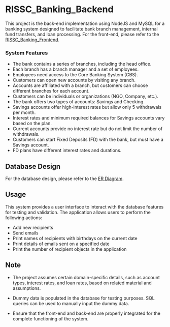 # RISSC_Banking_Backend

This project is the back-end implementation using NodeJS and MySQL for a banking system designed to facilitate bank branch management, internal fund transfers, and loan processing. For the front-end, please refer to the [RISSC_Banking_Frontend](https://github.com/RovinKYK/RISSC_Banking_Frontend).

### System Features

- The bank contains a series of branches, including the head office.
- Each branch has a branch manager and a set of employees.
- Employees need access to the Core Banking System (CBS).
- Customers can open new accounts by visiting any branch.
- Accounts are affiliated with a branch, but customers can choose different branches for each account.
- Customers can be individuals or organizations (NGO, Company, etc.).
- The bank offers two types of accounts: Savings and Checking.
- Savings accounts offer high-interest rates but allow only 5 withdrawals per month.
- Interest rates and minimum required balances for Savings accounts vary based on the plan.
- Current accounts provide no interest rate but do not limit the number of withdrawals.
- Customers can start Fixed Deposits (FD) with the bank, but must have a Savings account.
- FD plans have different interest rates and durations.

## Database Design

For the database design, please refer to the [ER Diagram](https://github.com/RovinKYK/RISSC_Banking_Backend/blob/main/ER%20Diagram.pdf).

## Usage

This system provides a user interface to interact with the database features for testing and validation. The application allows users to perform the following actions:

- Add new recipients
- Send emails
- Print names of recipients with birthdays on the current date
- Print details of emails sent on a specified date
- Print the number of recipient objects in the application

## Note

- The project assumes certain domain-specific details, such as account types, interest rates, and loan rates, based on related material and assumptions.

- Dummy data is populated in the database for testing purposes. SQL queries can be used to manually input the dummy data.

- Ensure that the front-end and back-end are properly integrated for the complete functioning of the system.
